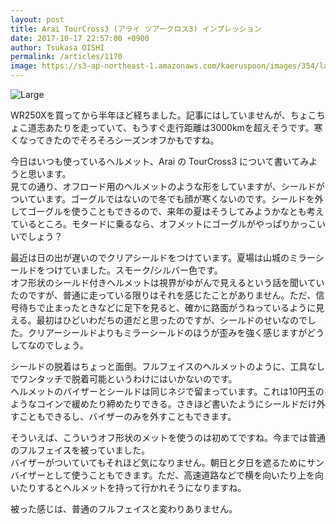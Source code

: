 ```yaml
---
layout: post
title: Arai TourCross3 (アライ ツアークロス3) インプレッション
date: 2017-10-17 22:57:00 +0900
author: Tsukasa OISHI
permalink: /articles/1170
image: https://s3-ap-northeast-1.amazonaws.com/kaeruspoon/images/354/large.jpg?1508246210
---
```



![Large](https://s3-ap-northeast-1.amazonaws.com/kaeruspoon/images/354/large.jpg?1508246210)  

WR250Xを買ってから半年ほど経ちました。記事にはしていませんが、ちょこちょこ道志あたりを走っていて、もうすぐ走行距離は3000kmを超えそうです。寒くなってきたのでそろそろシーズンオフかもですね。  

今日はいつも使っているヘルメット、Arai の TourCross3 について書いてみようと思います。  
見ての通り、オフロード用のヘルメットのような形をしていますが、シールドがついています。ゴーグルではないので冬でも顔が寒くないのです。シールドを外してゴーグルを使うこともできるので、来年の夏はそうしてみようかなとも考えているところ。モタードに乗るなら、オフメットにゴーグルがやっぱりかっこいいでしょう？  

最近は日の出が遅いのでクリアシールドをつけています。夏場は山城のミラーシールドをつけていました。スモーク/シルバー色です。  
オフ形状のシールド付きヘルメットは視界がゆがんで見えるという話を聞いていたのですが、普通に走っている限りはそれを感じたことがありません。ただ、信号待ちで止まったときなどに足下を見ると、確かに路面がうねっているように見える。最初はひどいわだちの道だと思ったのですが、シールドのせいなのでした。クリアーシールドよりもミラーシールドのほうが歪みを強く感じますがどうしてなのでしょう。  

シールドの脱着はちょっと面倒。フルフェイスのヘルメットのように、工具なしでワンタッチで脱着可能というわけにはいかないのです。  
ヘルメットのバイザーとシールドは同じネジで留まっています。これは10円玉のようなコインで緩めたり締めたりできる。さきほど書いたようにシールドだけ外すこともできるし、バイザーのみを外すこともできます。  

そういえば、こういうオフ形状のメットを使うのは初めてですね。今までは普通のフルフェイスを被っていました。  
バイザーがついていてもそれほど気になりません。朝日と夕日を遮るためにサンバイザーとして使うこともできます。ただ、高速道路などで横を向いたり上を向いたりするとヘルメットを持って行かれそうになりますね。  

被った感じは、普通のフルフェイスと変わりありません。  

